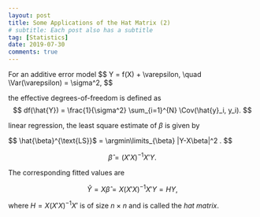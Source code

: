 ```yaml
---
layout: post
title: Some Applications of the Hat Matrix (2)
# subtitle: Each post also has a subtitle
tag: [Statistics]
date: 2019-07-30
comments: true
---
```

For an additive error model \$$ Y = f(X) + \varepsilon, \quad \Var(\varepsilon) = \sigma^2, $$

the effective degrees-of-freedom is defined as 
$$
df(\hat{Y}) = \frac{1}{\sigma^2} \sum_{i=1}^{N} \Cov(\hat{y}_i, y_i).
$$

linear regression, the least square estimate of $\beta$ is given by

$$
\hat{\beta}^{\text{LS}}$ = \argmin\limits_{\beta} \|Y-X\beta\|^2 .
$$

$$
\hat{\beta} = (X'X)^{-1}X'Y.
$$

The corresponding fitted values are

$$
\hat Y = X\hat\beta = X(X'X)^{-1}X' Y = H Y,
$$

where $H = X(X'X)^{-1}X'$ is of size $n\times n$ and is called the *hat matrix*.

